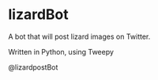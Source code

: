 # lizardBot

A bot that will post lizard images on Twitter.

Written in Python, using Tweepy

@lizardpostBot
